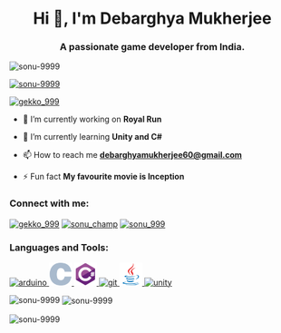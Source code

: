 <h1 align="center">Hi 👋, I'm Debarghya Mukherjee</h1>
<h3 align="center">A passionate game developer from India.</h3>

<p align="left"> <img src="https://komarev.com/ghpvc/?username=sonu-9999&label=Profile%20views&color=0e75b6&style=flat" alt="sonu-9999" /> </p>

<p align="left"> <a href="https://github.com/ryo-ma/github-profile-trophy"><img src="https://github-profile-trophy.vercel.app/?username=sonu-9999" alt="sonu-9999" /></a> </p>

<p align="left"> <a href="https://twitter.com/gekko_999" target="blank"><img src="https://img.shields.io/twitter/follow/gekko_999?logo=twitter&style=for-the-badge" alt="gekko_999" /></a> </p>

- 🔭 I’m currently working on **Royal Run**

- 🌱 I’m currently learning **Unity and C#**

- 📫 How to reach me **debarghyamukherjee60@gmail.com**

- ⚡ Fun fact **My favourite movie is Inception**

<h3 align="left">Connect with me:</h3>
<p align="left">
<a href="https://twitter.com/gekko_999" target="blank"><img align="center" src="https://raw.githubusercontent.com/rahuldkjain/github-profile-readme-generator/master/src/images/icons/Social/twitter.svg" alt="gekko_999" height="30" width="40" /></a>
<a href="https://www.codechef.com/users/sonu_champ" target="blank"><img align="center" src="https://cdn.jsdelivr.net/npm/simple-icons@3.1.0/icons/codechef.svg" alt="sonu_champ" height="30" width="40" /></a>
<a href="https://www.leetcode.com/sonu_999" target="blank"><img align="center" src="https://raw.githubusercontent.com/rahuldkjain/github-profile-readme-generator/master/src/images/icons/Social/leet-code.svg" alt="sonu_999" height="30" width="40" /></a>
</p>

<h3 align="left">Languages and Tools:</h3>
<p align="left"> <a href="https://www.arduino.cc/" target="_blank" rel="noreferrer"> <img src="https://cdn.worldvectorlogo.com/logos/arduino-1.svg" alt="arduino" width="40" height="40"/> </a> <a href="https://www.cprogramming.com/" target="_blank" rel="noreferrer"> <img src="https://raw.githubusercontent.com/devicons/devicon/master/icons/c/c-original.svg" alt="c" width="40" height="40"/> </a> <a href="https://www.w3schools.com/cs/" target="_blank" rel="noreferrer"> <img src="https://raw.githubusercontent.com/devicons/devicon/master/icons/csharp/csharp-original.svg" alt="csharp" width="40" height="40"/> </a> <a href="https://git-scm.com/" target="_blank" rel="noreferrer"> <img src="https://www.vectorlogo.zone/logos/git-scm/git-scm-icon.svg" alt="git" width="40" height="40"/> </a> <a href="https://www.java.com" target="_blank" rel="noreferrer"> <img src="https://raw.githubusercontent.com/devicons/devicon/master/icons/java/java-original.svg" alt="java" width="40" height="40"/> </a> <a href="https://unity.com/" target="_blank" rel="noreferrer"> <img src="https://www.vectorlogo.zone/logos/unity3d/unity3d-icon.svg" alt="unity" width="40" height="40"/> </a> </p>

<p><img align="left" src="https://github-readme-stats.vercel.app/api/top-langs?username=sonu-9999&show_icons=true&locale=en&layout=compact" alt="sonu-9999" /></p>

<p>&nbsp;<img align="center" src="https://github-readme-stats.vercel.app/api?username=sonu-9999&show_icons=true&locale=en" alt="sonu-9999" /></p>

<p><img align="center" src="https://github-readme-streak-stats.herokuapp.com/?user=sonu-9999&" alt="sonu-9999" /></p>

